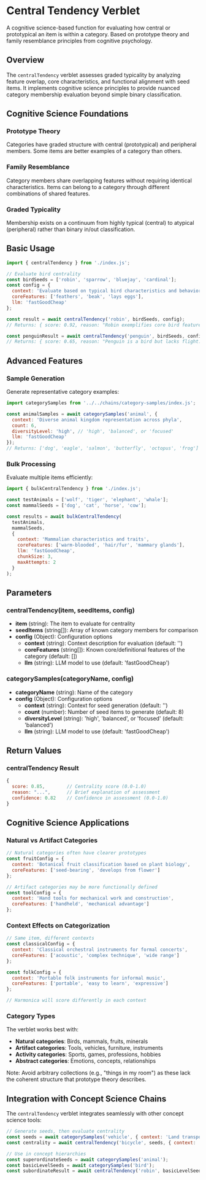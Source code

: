 # Central Tendency Verblet

A cognitive science-based function for evaluating how central or prototypical an item is within a category. Based on prototype theory and family resemblance principles from cognitive psychology.

## Overview

The `centralTendency` verblet assesses graded typicality by analyzing feature overlap, core characteristics, and functional alignment with seed items. It implements cognitive science principles to provide nuanced category membership evaluation beyond simple binary classification.

## Cognitive Science Foundations

### Prototype Theory
Categories have graded structure with central (prototypical) and peripheral members. Some items are better examples of a category than others.

### Family Resemblance
Category members share overlapping features without requiring identical characteristics. Items can belong to a category through different combinations of shared features.

### Graded Typicality
Membership exists on a continuum from highly typical (central) to atypical (peripheral) rather than binary in/out classification.

## Basic Usage

```javascript
import { centralTendency } from './index.js';

// Evaluate bird centrality
const birdSeeds = ['robin', 'sparrow', 'bluejay', 'cardinal'];
const config = {
  context: 'Evaluate based on typical bird characteristics and behavior',
  coreFeatures: ['feathers', 'beak', 'lays eggs'],
  llm: 'fastGoodCheap'
};

const result = await centralTendency('robin', birdSeeds, config);
// Returns: { score: 0.92, reason: "Robin exemplifies core bird features...", confidence: 0.88 }

const penguinResult = await centralTendency('penguin', birdSeeds, config);
// Returns: { score: 0.65, reason: "Penguin is a bird but lacks flight...", confidence: 0.82 }
```

## Advanced Features

### Sample Generation
Generate representative category examples:

```javascript
import categorySamples from '../../chains/category-samples/index.js';

const animalSamples = await categorySamples('animal', {
  context: 'Diverse animal kingdom representation across phyla',
  count: 6,
  diversityLevel: 'high', // 'high', 'balanced', or 'focused'
  llm: 'fastGoodCheap'
});
// Returns: ['dog', 'eagle', 'salmon', 'butterfly', 'octopus', 'frog']
```

### Bulk Processing
Evaluate multiple items efficiently:

```javascript
import { bulkCentralTendency } from './index.js';

const testAnimals = ['wolf', 'tiger', 'elephant', 'whale'];
const mammalSeeds = ['dog', 'cat', 'horse', 'cow'];

const results = await bulkCentralTendency(
  testAnimals,
  mammalSeeds,
  {
    context: 'Mammalian characteristics and traits',
    coreFeatures: ['warm-blooded', 'hair/fur', 'mammary glands'],
    llm: 'fastGoodCheap',
    chunkSize: 3,
    maxAttempts: 2
  }
);
```

## Parameters

### centralTendency(item, seedItems, config)

- **item** (string): The item to evaluate for centrality
- **seedItems** (string[]): Array of known category members for comparison
- **config** (Object): Configuration options
  - **context** (string): Context description for evaluation (default: '')
  - **coreFeatures** (string[]): Known core/definitional features of the category (default: [])
  - **llm** (string): LLM model to use (default: 'fastGoodCheap')

### categorySamples(categoryName, config)

- **categoryName** (string): Name of the category
- **config** (Object): Configuration options
  - **context** (string): Context for seed generation (default: '')
  - **count** (number): Number of seed items to generate (default: 8)
  - **diversityLevel** (string): 'high', 'balanced', or 'focused' (default: 'balanced')
  - **llm** (string): LLM model to use (default: 'fastGoodCheap')

## Return Values

### centralTendency Result
```javascript
{
  score: 0.85,        // Centrality score (0.0-1.0)
  reason: "...",      // Brief explanation of assessment
  confidence: 0.82    // Confidence in assessment (0.0-1.0)
}
```

## Cognitive Science Applications

### Natural vs Artifact Categories
```javascript
// Natural categories often have clearer prototypes
const fruitConfig = {
  context: 'Botanical fruit classification based on plant biology',
  coreFeatures: ['seed-bearing', 'develops from flower']
};

// Artifact categories may be more functionally defined
const toolConfig = {
  context: 'Hand tools for mechanical work and construction',
  coreFeatures: ['handheld', 'mechanical advantage']
};
```

### Context Effects on Categorization
```javascript
// Same item, different contexts
const classicalConfig = {
  context: 'Classical orchestral instruments for formal concerts',
  coreFeatures: ['acoustic', 'complex technique', 'wide range']
};

const folkConfig = {
  context: 'Portable folk instruments for informal music',
  coreFeatures: ['portable', 'easy to learn', 'expressive']
};

// Harmonica will score differently in each context
```

### Category Types
The verblet works best with:
- **Natural categories**: Birds, mammals, fruits, minerals
- **Artifact categories**: Tools, vehicles, furniture, instruments  
- **Activity categories**: Sports, games, professions, hobbies
- **Abstract categories**: Emotions, concepts, relationships

Note: Avoid arbitrary collections (e.g., "things in my room") as these lack the coherent structure that prototype theory describes.

## Integration with Concept Science Chains

The `centralTendency` verblet integrates seamlessly with other concept science tools:

```javascript
// Generate seeds, then evaluate centrality
const seeds = await categorySamples('vehicle', { context: 'Land transportation' });
const centrality = await centralTendency('bicycle', seeds, { context: 'Personal transportation' });

// Use in concept hierarchies
const superordinateSeeds = await categorySamples('animal');
const basicLevelSeeds = await categorySamples('bird');
const subordinateResult = await centralTendency('robin', basicLevelSeeds);
```

